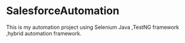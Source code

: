 # SalesforceAutomation
This is my automation project using Selenium Java ,TestNG framework ,hybrid automation framework.
